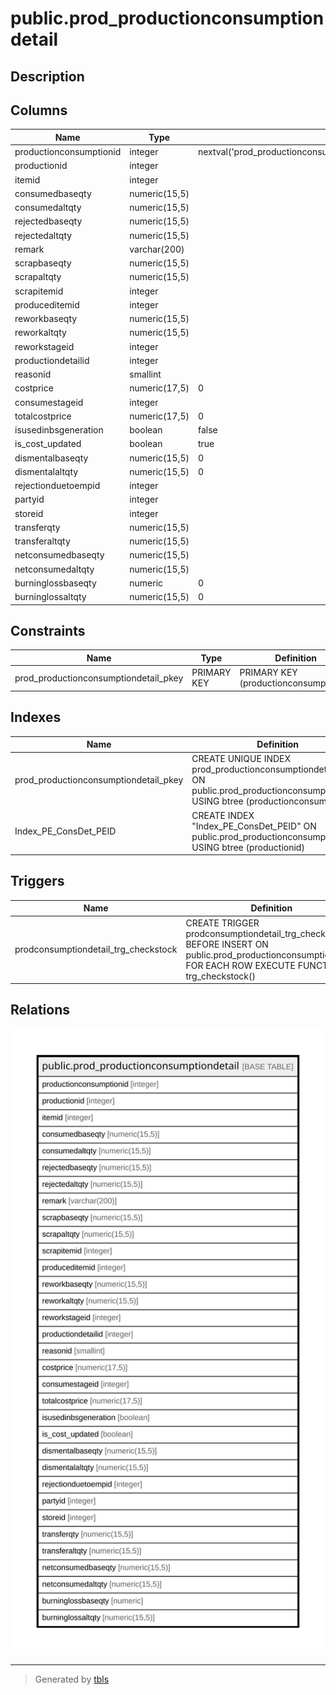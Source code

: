 # public.prod_productionconsumptiondetail

## Description

## Columns

| Name | Type | Default | Nullable | Children | Parents | Comment |
| ---- | ---- | ------- | -------- | -------- | ------- | ------- |
| productionconsumptionid | integer | nextval('prod_productionconsumptiondetail_productionconsumptionid_seq'::regclass) | false |  |  |  |
| productionid | integer |  | true |  |  |  |
| itemid | integer |  | true |  |  |  |
| consumedbaseqty | numeric(15,5) |  | true |  |  |  |
| consumedaltqty | numeric(15,5) |  | true |  |  |  |
| rejectedbaseqty | numeric(15,5) |  | true |  |  |  |
| rejectedaltqty | numeric(15,5) |  | true |  |  |  |
| remark | varchar(200) |  | true |  |  |  |
| scrapbaseqty | numeric(15,5) |  | true |  |  |  |
| scrapaltqty | numeric(15,5) |  | true |  |  |  |
| scrapitemid | integer |  | true |  |  |  |
| produceditemid | integer |  | true |  |  |  |
| reworkbaseqty | numeric(15,5) |  | true |  |  |  |
| reworkaltqty | numeric(15,5) |  | true |  |  |  |
| reworkstageid | integer |  | true |  |  |  |
| productiondetailid | integer |  | true |  |  |  |
| reasonid | smallint |  | true |  |  |  |
| costprice | numeric(17,5) | 0 | true |  |  |  |
| consumestageid | integer |  | true |  |  |  |
| totalcostprice | numeric(17,5) | 0 | true |  |  |  |
| isusedinbsgeneration | boolean | false | true |  |  |  |
| is_cost_updated | boolean | true | false |  |  |  |
| dismentalbaseqty | numeric(15,5) | 0 | true |  |  |  |
| dismentalaltqty | numeric(15,5) | 0 | true |  |  |  |
| rejectionduetoempid | integer |  | true |  |  |  |
| partyid | integer |  | true |  |  |  |
| storeid | integer |  | true |  |  |  |
| transferqty | numeric(15,5) |  | true |  |  |  |
| transferaltqty | numeric(15,5) |  | true |  |  |  |
| netconsumedbaseqty | numeric(15,5) |  | true |  |  |  |
| netconsumedaltqty | numeric(15,5) |  | true |  |  |  |
| burninglossbaseqty | numeric | 0 | true |  |  |  |
| burninglossaltqty | numeric(15,5) | 0 | true |  |  |  |

## Constraints

| Name | Type | Definition |
| ---- | ---- | ---------- |
| prod_productionconsumptiondetail_pkey | PRIMARY KEY | PRIMARY KEY (productionconsumptionid) |

## Indexes

| Name | Definition |
| ---- | ---------- |
| prod_productionconsumptiondetail_pkey | CREATE UNIQUE INDEX prod_productionconsumptiondetail_pkey ON public.prod_productionconsumptiondetail USING btree (productionconsumptionid) |
| Index_PE_ConsDet_PEID | CREATE INDEX "Index_PE_ConsDet_PEID" ON public.prod_productionconsumptiondetail USING btree (productionid) |

## Triggers

| Name | Definition |
| ---- | ---------- |
| prodconsumptiondetail_trg_checkstock | CREATE TRIGGER prodconsumptiondetail_trg_checkstock BEFORE INSERT ON public.prod_productionconsumptiondetail FOR EACH ROW EXECUTE FUNCTION trg_checkstock() |

## Relations

![er](public.prod_productionconsumptiondetail.svg)

---

> Generated by [tbls](https://github.com/k1LoW/tbls)
